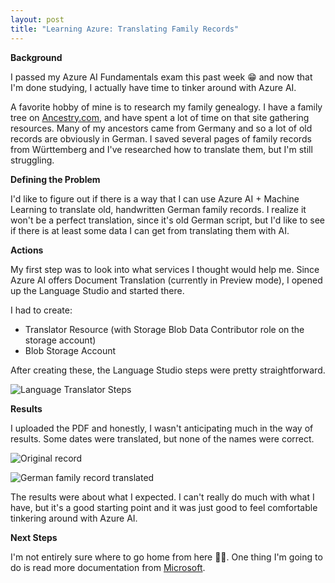 ```yaml
---
layout: post
title: "Learning Azure: Translating Family Records"
---
```

**Background**

I passed my Azure AI Fundamentals exam this past week 😁 and now that I'm done studying, I actually have time to tinker around with Azure AI. 

A favorite hobby of mine is to research my family genealogy. I have a family tree on [Ancestry.com](https://www.ancestry.com/profile/0866cf60-0006-0000-0000-000000000000?preview=true), and have spent a lot of time on that site gathering resources. Many of my ancestors came from Germany and so a lot of old records are obviously in German. I saved several pages of family records from Württemberg and I've researched how to translate them, but I'm still struggling.

**Defining the Problem**

I'd like to figure out if there is a way that I can use Azure AI + Machine Learning to translate old, handwritten German family records. I realize it won't be a perfect translation, since it's old German script, but I'd like to see if there is at least some data I can get from translating them with AI.

**Actions**

My first step was to look into what services I thought would help me. Since Azure AI offers Document Translation (currently in Preview mode), I opened up the Language Studio and started there. 

I had to create: 

* Translator Resource (with Storage Blob Data Contributor role on the storage account)
* Blob Storage Account

After creating these, the Language Studio steps were pretty straightforward.

![Language Translator Steps](/tanyaselvog.github.io/assets/job.png)

**Results**

I uploaded the PDF and honestly, I wasn't anticipating much in the way of results. Some dates were translated, but none of the names were correct. 

![Original record](/tanyaselvog.github.io/assets/familyTree.jpg)


![German family record translated](/tanyaselvog.github.io/assets/textTranslated.jpg)

The results were about what I expected. I can't really do much with what I have, but it's a good starting point and it was just good to feel comfortable tinkering around with Azure AI.


**Next Steps**

I'm not entirely sure where to go home from here 🤷‍♀️. One thing I'm going to do is read more documentation from [Microsoft](https://learn.microsoft.com/en-us/azure/ai-services/). 




